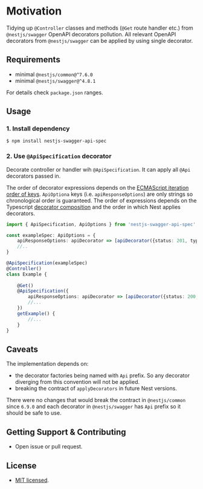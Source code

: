 Motivation
===

Tidying up `@Controller` classes and methods  (`@Get` route handler etc.) from `@nestjs/swagger` 
OpenAPI decorators pollution. All relevant OpenAPI decorators from `@nestjs/swagger` can be applied by using single decorator.


## Requirements

* minimal `@nestjs/common@^7.6.0`
* minimal `@nestjs/swagger@^4.8.1`

For details check `package.json` ranges.

## Usage

### 1. Install dependency

```
$ npm install nestjs-swagger-api-spec
```

### 2. Use `@ApiSpecification` decorator

Decorate controller or handler wih `@ApiSpecification`. It can apply all `@Api` decorators passed in. 

The order of decorator expressions depends on the [ECMAScript iteration order of keys](https://tc39.es/ecma262/#sec-ordinaryownpropertykeys). `ApiOptiona` keys (i.e. `apiResponseOptions`) are only strings so chronological order is guaranteed.
The order of expressions depends on the Typescript [decorator composition](https://www.typescriptlang.org/docs/handbook/decorators.html#decorator-composition) and the order in which Nest applies decorators.


```typescript
import { ApiSpecification, ApiOptions } from 'nestjs-swagger-api-spec';

const exampleSpec: ApiOptions = {
    apiResponseOptions: apiDecorator => [apiDecorator({status: 201, type: Number}), apiDecorator(...), ...],
    //..
}

@ApiSpecification(exampleSpec)
@Controller()
class Example {
    
    @Get()
    @ApiSpecification({
        apiResponseOptions: apiDecorator => [apiDecorator({status: 200, type: Number}), apiDecorator(...), ...]
        //...
    })
    getExample() {
        //...
    }
}
````

## Caveats

The implementation depends on:
- the decorator factories being named with `Api` prefix. So any decorator diverging from this convention will not be applied.
- breaking the contract of `applyDecorators` in future Nest versions.

There were no changes that would break the contract in `@nestjs/common` since `6.9.0` and each decorator in `@nestjs/swagger` has `Api` prefix
so it should be safe to use.

## Getting Support & Contributing

- Open issue or pull request.

## License

- [MIT licensed](LICENSE).

